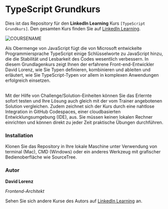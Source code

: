 # TypeScript Grundkurs

Dies ist das Repository für den **LinkedIn Learning** Kurs `[TypeScript Grundkurs]`. Den gesamten Kurs finden Sie auf [LinkedIn Learning][lil-course-url].

![COURSENAME][lil-thumbnail-url]

Als Obermenge von JavaScript fügt die von Microsoft entwickelte Programmiersprache TypeScript einige Schlüsselworte zu JavaScript hinzu, die die Stabilität und Lesbarkeit des Codes wesentlich verbessern. In diesem Grundlagenkurs zeigt Ihnen der erfahrene Front-end-Entwickler David Lorenz, wie Sie Typen definieren, kombinieren und ableiten und erläutert, wie Sie TypeScript-Typen vor allem in komplexen Anwendungen erfolgreich einsetzen.<br><br>

Mit der Hilfe von Challenge/Solution-Einheiten können Sie das Erlernte sofort testen und Ihre Lösung auch gleich mit der vom Trainer angebotenen Solution vergleichen. Zudem zeichnet sich der Kurs durch eine nahtlose Integration in GitHub Codespaces, einer cloudbasierten Entwicklungsumgebung (IDE), aus. Sie müssen keinen lokalen Rechner einrichten und können direkt zu jeder Zeit praktische Übungen durchführen.

### Installation

Klonen Sie das Repository in Ihre lokale Maschine unter Verwendung von terminal (Mac), CMD (Windows) oder ein anderes Werkzeug mit grafischer Bedienoberfläche wie SourceTree.

### Autor

**David Lorenz**

_Frontend-Architekt_

Sehen Sie sich andere Kurse des Autors auf [LinkedIn Learning](https://www.linkedin.com/learning/instructors/david-lorenz) an.

[0]: # (Replace these placeholder URLs with actual course URLs)
[lil-course-url]: https://www.linkedin.com/learning/typescript-grundkurs-17656849
[lil-thumbnail-url]: https://media.licdn.com/dms/image/C4E0DAQEb1nao7Vcv5g/learning-public-crop_675_1200/0/1676880121131?e=2147483647&v=beta&t=pafnCwENtj_WOsNYSTBWo34ehuWsaYF8njv65LR8rFM
